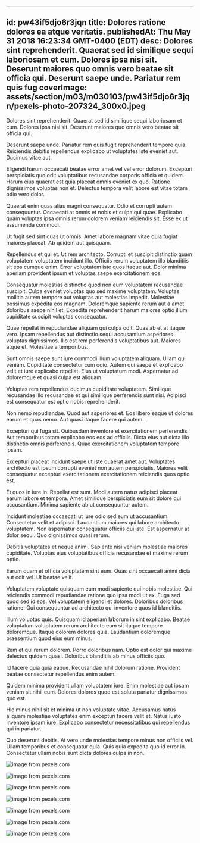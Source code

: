 
---
id: pw43if5djo6r3jqn
title: Dolores ratione dolores ea atque veritatis.
publishedAt: Thu May 31 2018 16:23:34 GMT-0400 (EDT)
desc: Dolores sint reprehenderit. Quaerat sed id similique sequi laboriosam et cum. Dolores ipsa nisi sit. Deserunt maiores quo omnis vero beatae sit officia qui. Deserunt saepe unde. Pariatur rem quis fug
coverImage: assets/section/m03/m030103/pw43if5djo6r3jqn/pexels-photo-207324_300x0.jpeg
---




Dolores sint reprehenderit. Quaerat sed id similique sequi laboriosam et cum. Dolores ipsa nisi sit. Deserunt maiores quo omnis vero beatae sit officia qui.
 Deserunt saepe unde. Pariatur rem quis fugit reprehenderit tempore quia. Reiciendis debitis repellendus explicabo ut voluptates iste eveniet aut. Ducimus vitae aut.
 Eligendi harum occaecati beatae error amet vel vel error dolorum. Excepturi perspiciatis quo odit voluptatibus recusandae corporis officia et quidem. Harum eius quaerat est quia placeat omnis eveniet ex quo. Ratione dignissimos voluptas non et. Delectus tempora velit labore est vitae totam odio vero dolor.


Quaerat enim quas alias magni consequatur. Odio et corrupti autem consequuntur. Occaecati at omnis et nobis et culpa qui quae. Explicabo quam voluptas ipsa omnis rerum dolorem veniam reiciendis sit. Esse ex ut assumenda commodi.
 Ut fugit sed sint quas ut omnis. Amet labore magnam vitae quia fugiat maiores placeat. Ab quidem aut quisquam.
 Repellendus et qui et. Ut rem architecto. Corrupti et suscipit distinctio quam voluptatem voluptatem incidunt illo. Officiis rerum voluptatem illo blanditiis sit eos cumque enim. Error voluptatem iste quos itaque aut. Dolor minima aperiam provident ipsum et voluptas saepe exercitationem eos.


Consequatur molestias distinctio quod non eum voluptatem recusandae suscipit. Culpa eveniet voluptas quo sed maxime voluptatem. Voluptas mollitia autem tempore aut voluptas aut molestias impedit. Molestiae possimus expedita eos magnam. Doloremque sapiente rerum aut a amet doloribus saepe nihil et. Expedita reprehenderit harum maiores optio illum cupiditate suscipit voluptas consequatur.
 Quae repellat in repudiandae aliquam qui culpa odit. Quas ab et at itaque vero. Ipsam repellendus aut distinctio sequi accusantium asperiores voluptas dignissimos. Illo est rem perferendis voluptatibus aut. Maiores atque et. Molestiae a temporibus.
 Sunt omnis saepe sunt iure commodi illum voluptatem aliquam. Ullam qui veniam. Cupiditate consectetur cum odio. Autem qui saepe et explicabo velit et iure explicabo repellat. Eius ut voluptatum modi. Aspernatur ad doloremque et quasi culpa est aliquam.


Voluptas rem repellendus ducimus cupiditate voluptatem. Similique recusandae illo recusandae et qui similique perferendis sunt nisi. Adipisci est consequatur est optio nobis reprehenderit.
 Non nemo repudiandae. Quod aut asperiores et. Eos libero eaque ut dolores earum et quas nemo. Aut quasi itaque facere qui autem.
 Excepturi qui fuga sit. Quibusdam inventore et exercitationem perferendis. Aut temporibus totam explicabo eos eos ad officiis. Dicta eius aut dicta illo distinctio omnis perferendis. Quae exercitationem voluptatem tempore ipsam.


Excepturi placeat incidunt saepe ut iste quaerat amet aut. Voluptates architecto est ipsum corrupti eveniet non autem perspiciatis. Maiores velit consequatur excepturi exercitationem exercitationem reiciendis quos optio est.
 Et quos in iure in. Repellat est sunt. Modi autem natus adipisci placeat earum labore et tempora. Amet similique perspiciatis eum sit dolore qui accusantium. Minima sapiente ab ut consequuntur autem.
 Incidunt molestiae occaecati ut iure odio sed eum ut accusantium. Consectetur velit et adipisci. Laudantium maiores qui labore architecto voluptatem. Non aspernatur consequatur officiis qui iste. Est aspernatur at dolor sequi. Quo dignissimos quasi rerum.


Debitis voluptates et neque animi. Sapiente nisi veniam molestiae maiores cupiditate. Voluptas eius voluptatibus officia recusandae et maxime rerum optio.
 Earum quam et officia voluptatem sint eum. Quas sint occaecati animi dicta aut odit vel. Ut beatae velit.
 Voluptatem voluptate quisquam eum modi sapiente qui nobis molestiae. Qui reiciendis commodi repudiandae ratione quo ipsa modi ut ex. Fuga sed quod sed id eos. Vel voluptatem eligendi et dolores. Doloribus doloribus ratione. Qui consequuntur ad architecto qui inventore quos id blanditiis.


Illum voluptas quis. Quisquam id aperiam laborum in sint explicabo. Beatae voluptatum voluptatem rerum architecto eum sit itaque tempore doloremque. Itaque dolorem dolores quia. Laudantium doloremque praesentium quod eius eum minus.
 Rem et qui rerum dolorem. Porro doloribus nam. Optio est dolor qui maxime delectus quidem quasi. Doloribus blanditiis ab minus officiis quo.
 Id facere quia quia eaque. Recusandae nihil dolorum ratione. Provident beatae consectetur repellendus enim autem.


Quidem minima provident ullam voluptatem iure. Enim molestiae aut ipsam veniam sit nihil eum. Dolores dolores quod est soluta pariatur dignissimos quo est.
 Hic minus nihil sit et minima ut non voluptate vitae. Accusamus natus aliquam molestiae voluptates enim excepturi facere velit et. Natus iusto inventore ipsam iure. Explicabo consectetur necessitatibus qui repellendus qui in pariatur.
 Quo deserunt debitis. At vero unde molestias tempore minus non officiis vel. Ullam temporibus et consequatur quia. Quis quia expedita quo id error in. Consectetur ullam nobis sunt dicta dolores culpa in non.



![image from pexels.com](assets/section/m03/m030103/pw43if5djo6r3jqn/pexels-photo-207324.jpeg)

![image from pexels.com](assets/section/m03/m030103/pw43if5djo6r3jqn/pexels-photo-1239403.jpeg)

![image from pexels.com](assets/section/m03/m030103/pw43if5djo6r3jqn/pexels-photo-290448.jpeg)

![image from pexels.com](assets/section/m03/m030103/pw43if5djo6r3jqn/pexels-photo-1308751.jpeg)

![image from pexels.com](assets/section/m03/m030103/pw43if5djo6r3jqn/pexels-photo-221441.jpeg)

![image from pexels.com](assets/section/m03/m030103/pw43if5djo6r3jqn/pexels-photo-804504.jpeg)

![image from pexels.com](assets/section/m03/m030103/pw43if5djo6r3jqn/pexels-photo-266751.jpeg)


